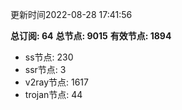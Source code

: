 更新时间2022-08-28 17:41:56

**总订阅: 64**
**总节点: 9015**
**有效节点: 1894**
- ss节点: 230
- ssr节点: 3
- v2ray节点: 1617
- trojan节点: 44
